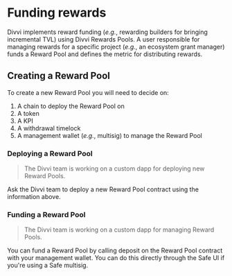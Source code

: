 # Funding rewards

Divvi implements reward funding (_e.g._, rewarding builders for bringing incremental
TVL) using Divvi Rewards Pools. A user responsible for managing rewards for a
specific project (_e.g._, an ecosystem grant manager) funds a Reward Pool and
defines the metric for distributing rewards.

## Creating a Reward Pool

To create a new Reward Pool you will need to decide on:

1. A chain to deploy the Reward Pool on
1. A token
1. A KPI
1. A withdrawal timelock
1. A management wallet (_e.g._, multisig) to manage the Reward Pool

### Deploying a Reward Pool

> The Divvi team is working on a custom dapp for deploying new Reward Pools.

Ask the Divvi team to deploy a new Reward Pool contract using the information
above.

### Funding a Reward Pool

> The Divvi team is working on a custom dapp for managing Reward Pools.

You can fund a Reward Pool by calling deposit on the Reward Pool contract with your
management wallet. You can do this directly through the Safe UI if you're using a
Safe multisig.
